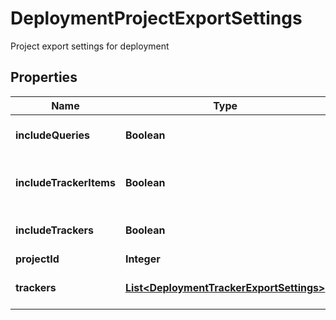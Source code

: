 

# DeploymentProjectExportSettings

Project export settings for deployment

## Properties

| Name | Type | Description | Notes |
|------------ | ------------- | ------------- | -------------|
|**includeQueries** | **Boolean** | Flag if queries are included. |  [optional] |
|**includeTrackerItems** | **Boolean** | Flag if tracker items are included. |  [optional] |
|**includeTrackers** | **Boolean** | Flag if trackers are included. |  [optional] |
|**projectId** | **Integer** | Project id |  |
|**trackers** | [**List&lt;DeploymentTrackerExportSettings&gt;**](DeploymentTrackerExportSettings.md) | Tracker export settings |  [optional] |



